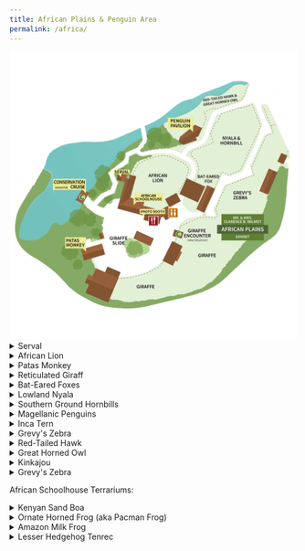 ```yaml
---
title: African Plains & Penguin Area
permalink: /africa/
---
```


<img src="/pics/map/ap_map.png" class="inline"/>

<details><summary>Serval</summary>
  <br>
Zoo Boise has one serval:
  <br>
- Scout
  <br>
  <br>
<img src="/pics/servals.jpg" class="inline"/>
</details>
<details><summary>African Lion</summary>
  <br>
Zoo Boise has two lions:
  <br>
- Revan is the male, and of course has a mane. He frequently chuffs in the morning. He is named after the character Darth Revan from Star Wars books.
  <br>
- Ahsoka is the female, so she does not have a mane. She loved playing with her ball and trying to get Revan to play with her. She is named after the character Ahsoka Tano, from Star Wars TV shows.
  <br>
  <br>
  Revan's roaring and chuffing:
  <br>
  <audio controls>
  <source src="sounds/revan.ogg" type="audio/ogg">
  <source src="sounds/revan.mp3" type="audio/mpeg">
Your browser does not support the audio element.
</audio>
<img src="/pics/lions.jpg" class="inline"/>
</details>

<details><summary>Patas Monkey</summary>
  <br>
Zoo Boise has three patas monkeys:
  <br>
- Incus is the only male. He is the biggest.
  <br>
- DJ is the older female. She sometimes holds a hand over her eye.
  <br>
- Moka is the younger female and the child of Incus and DJ. She is rounder than the other two.
  <br>
  <br>
<img src="/pics/patas_monkeys.jpg" class="inline"/>
</details>

<details><summary>Reticulated Giraff</summary>
  <br>
Zoo Boise has two giraffes:
  <br>
- Jabari is the older male. He has dark, solid patches.
  <br>
- Tafari is the younger male. His patches are lighter and non-solid.
  <br>
  <br>
<img src="/pics/giraffes.jpg" class="inline"/>
</details>

<details><summary>Bat-Eared Foxes</summary>
  <br>
Zoo Boise has one bat-eared fox:
  <br>
- Fletcher
  <br>
  <br>
<img src="/pics/bat_eared_fox.jpg" class="inline"/>
</details>

<details><summary>Lowland Nyala</summary>
  <br>
Zoo Boise has two nyala:
  <br>
- Henry is the younger male. Since he reached adulthood, he is now with horns, like all male nyala.
  <br>
- Zara is the older female. She is brown with white stripes, as are all female or young nyala.
  <br>
  <br>
  The nyala share an exhibit with the southern ground hornbills
  <br>
  <br>
<img src="/pics/nyala.png" class="inline"/>
</details>

<details><summary>Southern Ground Hornbills</summary>
  <br>
Zoo Boise has two southern ground hornbills in the African Plains exhibits:
  <br>
- Hank is the male. As a male, his throat patch is larger and almost entirely orange.
  <br>
- Google is the female. As a female, her throat patch is smaller and has a mix of orange and blue.
  <br>
  <br>
  The southern ground hornbills share an exhibit with the nyala.
  <br>
  <br>
<img src="/pics/ap_hornbills.jpg" class="inline"/>
</details>

<details><summary>Magellanic Penguins</summary>
  <br>
Zoo Boise has 8 penguins. They are identified by colors bands on their wings. Bands on the left wing mean the bird is a male, and bands on the right wing mean the bird is a female, with the exception of the new male. "Females are always right."
  <br>
- Jimmy has Orange and Blue bands on his Left wing (BSU Colors)
  <br>
- Rose has two White bands on her Right wing
  <br>
- Bocelli has two Yellow bands on his Left wing
  <br>
- Puddin has Purple and Green bands on his Left wing
  <br>
- Kusi has a Pink band on her Right wing
  <br>
- Lois has Pink and Yellow bands on her Right Wing
  <br>
- A new unnamed male has a black band with Purple beads on his Right Wing. These are his markings from a previous zoo and are yet to be changed.
  <br>
- Daisy has Yellow and Green bands on her Right wing
  <br>
  <br>
<img src="/pics/penguin.jpg" class="inline"/>
</details>

<details><summary>Inca Tern</summary>
  <br>
Zoo Boise has three inca terns:
  <br>
- Pacha has a blue band on his left leg and a silver band on his right leg. He is named after the character from the animated Disney movie, Emperor's New Groove, which takes place in their natural habitat
  <br>
- Yzma has a green band on her right leg. She is named after the character from the animated Disney movie, Emperor's New Groove, which takes place in their natural habitat
  <br>
- Chico has a blue band on both legs.
  <br>
  <br>
<img src="/pics/inca_terns.jpg" class="inline"/>
</details>

<details><summary>Grevy's Zebra</summary>
  <br>
Zoo Boise has two zebra:
  <br>
- Zeke is the male. He has a notch in one of his ears
  <br>
- Hope is the female. She has a very short stripe on her left flank.
  <br>
  <br>
<img src="/pics/zebras.jpg" class="inline"/>
</details>

<details><summary>Red-Tailed Hawk</summary>
  <br>
Zoo Boise has one red-tailed hawk:
  <br>
- Gamora is a female. 
  <br>
  As with all red-tailed hawks, she is only allowed to be kept under human care to an injury that prevents her from flying. Guests often ask if she has enough room, but because of her inability to fly, she does.
  <br>
  <br>
<img src="/pics/hawk.jpg" class="inline"/>
</details>

<details><summary>Great Horned Owl</summary>
  <br>
Zoo Boise has one great horned owl:
  <br>
- Bob is a male. 
  <br>
  As with all great horned owls, he is only allowed to be kept under human care to an injury that prevents her from flying. His right wing visibly droops down because of this.
  <br>
  <br>
<img src="/pics/owl.jpg" class="inline"/>
</details>

<details><summary>Kinkajou</summary>
  <br>
Zoo Boise has one kinkajou:
  <br>
- Chewie (short for Chewbacca) is a male. 
  <br>
  Chewie is Zoo Boise's resident amputee. He had a partial amputation of his right arm in 2020. His exhibit has been modified to allow him mobility.
  <br>
  As a nocturnal animal, he is rarely seen by guests except during training, feeding, and evening events.
  <br>
  <br>
<img src="/pics/kinkajou.jpg" class="inline"/>
</details>

<details><summary>Grevy's Zebra</summary>
  <br>
Zoo Boise has two zebra:
  <br>
- Zeke is the male. He has a notch in one of his ears
  <br>
- Hope is the female. She has a very short stripe on her left flank.
  <br>
  <br>
<img src="/pics/zebras.jpg" class="inline"/>
</details>

African Schoolhouse Terrariums:

<details><summary>Kenyan Sand Boa</summary>
  <br>
Zoo Boise has one sand boa:
  <br>
- Unnamed male
  <br>
  <br>
<img src="/pics/sand_boa.jpg" class="inline"/>
</details>

<details><summary>Ornate Horned Frog (aka Pacman Frog)</summary>
  <br>
Zoo Boise has one Ornate Horned Frog:
  <br>
- Clyde
  <br>
  <br>
<img src="/pics/ornate_horned_frog.jpg" class="inline"/>
</details>

<details><summary>Amazon Milk Frog</summary>
  <br>
Zoo Boise has 5, unnamed Amazon milk frogs, in addition to tadpoles:
  <br>
  <br>
<img src="/pics/amazon_milk_frogs.jpg" class="inline"/>
</details>

<details><summary>Lesser Hedgehog Tenrec</summary>
  <br>
Zoo Boise has one tenrec:
  <br>
- Charlotte prefers to lay upside down with her feet in the air, which makes her look dead
  <br>
  <br>
  Despite her name, tenrecs have zero relation to hedgehogs. Their similar anatomy is a great example of convergent evolution.
  <br>
  <br>
<img src="/pics/tenrec.jpg" class="inline"/>
</details>